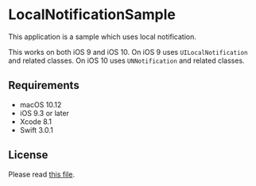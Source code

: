 # LocalNotificationSample

This application is a sample which uses local notification.

This works on both iOS 9 and iOS 10.
On iOS 9 uses `UILocalNotification` and related classes.
On iOS 10 uses `UNNotification` and related classes.

## Requirements

* macOS 10.12
* iOS 9.3 or later
* Xcode 8.1
* Swift 3.0.1


## License

Please read [this file](LICENSE).
